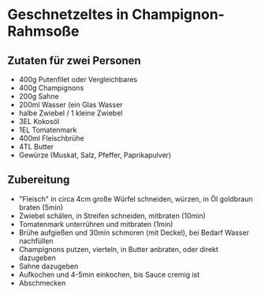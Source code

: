 # Geschnetzeltes in Champignon-Rahmsoße

## Zutaten für zwei Personen
- 400g Putenfilet oder Vergleichbares
- 400g Champignons
- 200g Sahne
- 200ml Wasser (ein Glas Wasser
- halbe Zwiebel / 1 kleine Zwiebel
- 3EL Kokosöl
- 1EL Tomatenmark
- 400ml Fleischbrühe
- 4TL Butter
- Gewürze (Muskat, Salz, Pfeffer, Paprikapulver)

## Zubereitung
- "Fleisch" in circa 4cm große Würfel schneiden, würzen, in Öl goldbraun braten (5min)
- Zwiebel schälen, in Streifen schneiden, mitbraten (10min)
- Tomatenmark unterrühren und mitbraten (1min)
- Brühe aufgießen und 30min schmoren (mit Deckel), bei Bedarf Wasser nachfüllen
- Champignons putzen, vierteln, in Butter anbraten, oder direkt dazugeben
- Sahne dazugeben
- Aufkochen und 4-5min einkochen, bis Sauce cremig ist
- Abschmecken
